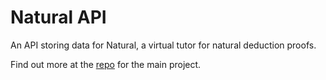 # Natural API

An API storing data for Natural, a virtual tutor for natural deduction proofs.

Find out more at the [repo](https://github.com/iangrubb/Natural) for the main project.
